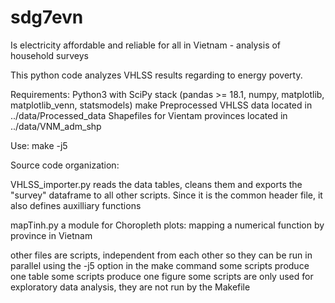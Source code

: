 # sdg7evn
Is electricity affordable and reliable for all in Vietnam - analysis of household surveys

This python code analyzes VHLSS results regarding to energy poverty.

Requirements:
  Python3 with SciPy stack (pandas >= 18.1, numpy, matplotlib, matplotlib_venn, statsmodels)
  make
  Preprocessed VHLSS data located in   ../data/Processed_data
  Shapefiles for Vientam provinces located in  ../data/VNM_adm_shp


Use:
  make -j5


Source code organization:

 VHLSS_importer.py   reads the data tables, cleans them and exports the "survey" dataframe to all other scripts.
                     Since it is the common header file, it also defines auxilliary functions

 mapTinh.py          a module for Choropleth plots:  mapping a numerical function by province in Vietnam

 
 other files are scripts, independent from each other so they can be run in parallel using the -j5 option in the make command
 some scripts produce one table
 some scripts produce one figure
 some scripts are only used for exploratory data analysis, they are not run by the Makefile
